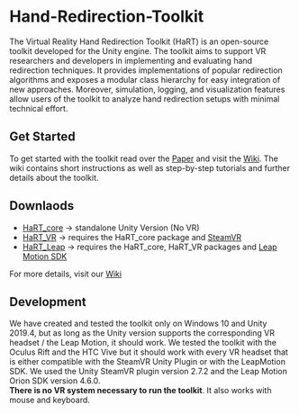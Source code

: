 # Hand-Redirection-Toolkit

The Virtual Reality Hand Redirection Toolkit (HaRT) is an open-source toolkit developed for the Unity engine. The toolkit aims
to support VR researchers and developers in implementing and evaluating hand redirection techniques. It provides implementations of popular redirection algorithms and exposes a modular class hierarchy for easy integration of new approaches. Moreover, simulation, logging, and visualization features allow users of the toolkit to analyze hand redirection setups with minimal technical effort.

## Get Started
To get started with the toolkit read over the [Paper]() and visit the [Wiki](../../wiki). The wiki contains short instructions as well as step-by-step tutorials and further details about the toolkit.

## Downlaods
- [HaRT_core](Packages/HaRT_core.unitypackage) -> standalone Unity Version (No VR)
- [HaRT_VR](Packages/HaRT_VR.unitypackage) -> requires the HaRT_core package and [SteamVR](https://assetstore.unity.com/packages/tools/integration/steamvr-plugin-32647)
- [HaRT_Leap](Packages/HaRT_leap.unitypackage) -> requires the HaRT_core, HaRT_VR packages and [Leap Motion SDK](https://developer.leapmotion.com/unity)

For more details, visit our [Wiki](../../wiki)

## Development
We have created and tested the toolkit only on Windows 10 and Unity 2019.4, but as long as the Unity version supports the corresponding VR headset / the Leap Motion, it should work. We tested the toolkit with the Oculus Rift and the HTC Vive but it should work with every VR headset that is either compatible with the SteamVR Unity Plugin or with the LeapMotion SDK. We used the Unity SteamVR plugin version 2.7.2 and the Leap Motion Orion SDK version 4.6.0. <br>
**There is no VR system necessary to run the toolkit**. It also works with mouse and keyboard.
